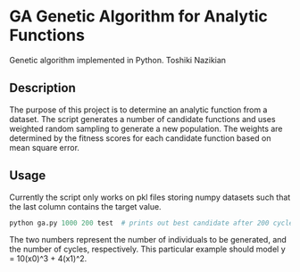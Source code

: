 # GA Genetic Algorithm for Analytic Functions

Genetic algorithm implemented in Python.
Toshiki Nazikian

## Description
The purpose of this project is to determine an analytic function from a dataset. The script generates a number of candidate functions and uses weighted random sampling to generate a new population. The weights are determined by the fitness scores for each candidate function based on mean square error. 

## Usage
Currently the script only works on pkl files storing numpy datasets such that the last column contains the target value.
```python
python ga.py 1000 200 test  # prints out best candidate after 200 cycles
```
The two numbers represent the number of individuals to be generated, and the number of cycles, respectively. This particular example should model y = 10(x0)^3 + 4(x1)^2.